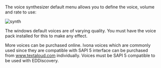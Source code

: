 The voice synthesizer default menu allows you to define the voice, volume and rate to use:

![synth](http://i.imgur.com/4Oo3eYm.png)

The windows default voices are of varying quality.  You must have the voice pack installed for this to make any effect.

More voices can be purchased online.  Ivona voices which are commonly used since they are compatible with SAPI 5 interface can be purchased from www.textaloud.com individually.  Voices must be SAPI 5 compatible to be used with EDDiscovery.
